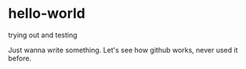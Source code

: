 # hello-world
trying out and testing

Just wanna write something. Let's see how github works, never used it before.

